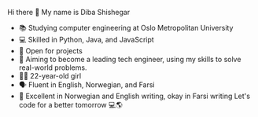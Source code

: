 Hi there 👋 My name is Diba Shishegar


- 📚 Studying computer engineering at Oslo Metropolitan University
- 💻 Skilled in Python, Java, and JavaScript
- 🚧 Open for projects
- 🚀 Aiming to become a leading tech engineer, using my skills to solve real-world problems.
- 👩‍💼 22-year-old girl
- 🗣️ Fluent in English, Norwegian, and Farsi
- 📝 Excellent in Norwegian and English writing, okay in Farsi writing
Let's code for a better tomorrow 💻🌎


